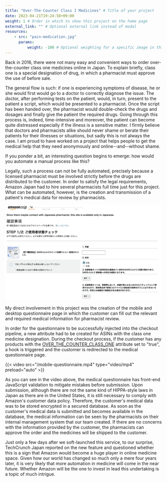 ```yaml
---
title: "Over-The-Counter Class I Medicines" # Title of your project
date: 2023-04-21T19:24:58+09:00
weight: 1 # Order in which to show this project on the home page
external_link: "" # Optional external link instead of modal
resources:
    - src: "pain-medication.jpg"
      params:
          weight: -100 # Optional weighting for a specific image in this project folder
---
```

Back in 2016, there were not many easy and convenient ways to order over-the-counter class one medicines online in Japan.
To explain briefly, class one is a special designation of drug, in which a pharmacist must approve the use of before sale.

The general flow is such: if one is experiencing symptoms of disease, he or she would first would go to a doctor to correctly diagnose the issue.
The doctor, after performing tests on the patient, would, in turn, present to the patient a script, which would be presented to a pharmacist.
Once the script has been handed over, the pharmacist would double-check the drugs and dosages and finally give the patient the required drugs.
Going through this process is, indeed, time-intensive and moreover, the patient can become quite distressed especially if the illness is a sensitive matter.
I firmly believe that doctors and pharmacists alike should never shame or berate their patients for their illnesses or situations, but sadly this is not always the case.
I am proud to have worked on a project that helps people to get the medical help that they need anonymously and online--and--without shame.

If you ponder a bit, an interesting question begins to emerge: how would you automate a manual process like this?

Legally, such a process can not be fully automated, precisely because a licensed pharmacist must be involved strictly before the drugs are distributed to the customer.
In order to satisfy the legal requirements, Amazon Japan had to hire several pharmacists full time just for this project.
What can be automated, however, is the creation and transmission of a patient's medical data for review by pharmacists.

![Desktop Questionnaire](images/ClassOneMedicines/desktop-questionnaire.png)

My direct involvement in this project was the creation of the mobile and desktop questionnaire page in which the customer can fill out the relevant and required medical information for pharmacist review.

In order for the questionnaire to be successfully injected into the checkout pipeline, a new attribute had to be created for ASINs with the class one medicine designation.
During the checkout process, if the customer has any products with the [OVER_THE_COUNTER_CLASS_ONE](https://www.amazon.co.jp/s?i=hpc&rh=n%3A2505532051%2Cp_n_feature_twenty_browse-bin%3A2636214051&language=en) attribute set to "true", a hook is triggered and the customer is redirected to the medical questionnaire page.


{{< video src="/mobile-questionnaire.mp4" type="video/mp4" preload="auto" >}}

As you can see in the video above, the medical questionnaire has front-end JavaScript validation to mitigate mistakes before submission.
Upon submission, although there are not the same kind of HIPPA-style laws in Japan as there are in the United States, it is still necessary to comply with Amazon's customer data policy. Therefore, the customer's medical data was to be stored encrypted in a secured database.
As soon as the customer's medical data is submitted and becomes available in the database, the medical information can be seen by the pharmacists on their internal management system that our team created.
If there are no concerns with the information provided by the customer, the pharmacists can approve the order and the medicines will be shipped to the customer.

Just only a few days after we soft-launched this service, to our surprise, TechCrunch Japan reported on the new feature and questioned whether this is a sign that Amazon would become a huge player in online medicine space.
Given how our world has changed so much only a mere four years later, it is very likely that more automation in medicine will come in the near future. Whether Amazon will be the one to invest in lead this undertaking is a topic of much intrigue.
